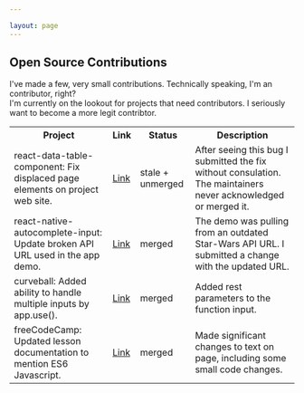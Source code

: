 ```yaml
---

layout: page  
---
```

<div class="page-container open-source-container">
    <div class="open-source-heading">
        <h2>Open Source Contributions</h2>
        <div>
            I've made a few, very small contributions. Technically speaking, I'm an contributor, right?
        </div>
        <div>
            I'm currently on the lookout for projects that need contributors. I seriously want to become a more legit contribtor.
        </div>
    </div>
    <table>
            <tr>
                <th>Project </th>
                <th>Link</th>
                <th>Status</th>
                <th>Description</th>
            </tr>
            <tr>
                <td>react-data-table-component: Fix displaced page elements on project web site.</td>
                <td><a href="https://github.com/jbetancur/react-data-table-component/pull/1036">Link</a></td>
                <td>stale + unmerged</td>
                <td>After seeing this bug I submitted the fix without consulation. The maintainers never acknowledged or merged it.</td>
            </tr>
            <tr>
                <td>react-native-autocomplete-input: Update broken API URL used in the app demo.</td>
                <td><a href="https://github.com/byteburgers/react-native-autocomplete-input/pull/184">Link</a></td>
                <td>merged</td>
                <td>The demo was pulling from an outdated Star-Wars API URL. I submitted a change with the updated URL.</td>
            </tr>
            <tr>
                <td>curveball: Added ability to handle multiple inputs by app.use().</td>
                <td><a href="https://github.com/curveball/core/pull/98">Link</a></td>
                <td>merged</td>
                <td>Added rest parameters to the function input. </td>
            </tr>
            <tr>
                <td>freeCodeCamp: Updated lesson documentation to mention ES6 Javascript.</td>
                <td><a href="https://github.com/freeCodeCamp/freeCodeCamp/pull/34414">Link</a></td>
                <td>merged</td>
                <td>Made significant changes to text on page, including some small code changes.</td>
            </tr>
        </table>
</div>
